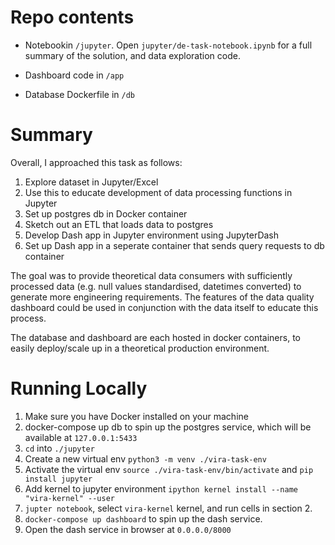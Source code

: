 # Repo contents 

- Notebookin `/jupyter`. Open `jupyter/de-task-notebook.ipynb` for a full summary of the solution, and data exploration code.

- Dashboard code in `/app`

- Database Dockerfile in `/db`

# Summary

Overall, I approached this task as follows:
    
1. Explore dataset in Jupyter/Excel
2. Use this to educate development of data processing functions in Jupyter
3. Set up postgres db in Docker container
4. Sketch out an ETL that loads data to postgres
5. Develop Dash app in Jupyter environment using JupyterDash
6. Set up Dash app in a seperate container that sends query requests to db container

The goal was to provide theoretical data consumers with sufficiently processed data (e.g. null values standardised, datetimes converted) to generate more engineering requirements. The features of the data quality dashboard could be used in conjunction with the data itself to educate this process.


The database and dashboard are each hosted in docker containers, to easily deploy/scale up in a theoretical production environment.

# Running Locally


1. Make sure you have Docker installed on your machine
2. docker-compose up db to spin up the postgres service, which will be available at `127.0.0.1:5433`
3. `cd` into `./jupyter`
4. Create a new virtual env `python3 -m venv ./vira-task-env`
5. Activate the virtual env `source ./vira-task-env/bin/activate` and `pip install jupyter`
6. Add kernel to jupyter environment `ipython kernel install --name "vira-kernel" --user` 
7. `jupter notebook`, select `vira-kernel` kernel, and run cells in section 2.
8. `docker-compose up dashboard` to spin up the dash service.
9. Open the dash service in browser at `0.0.0.0/8000`


